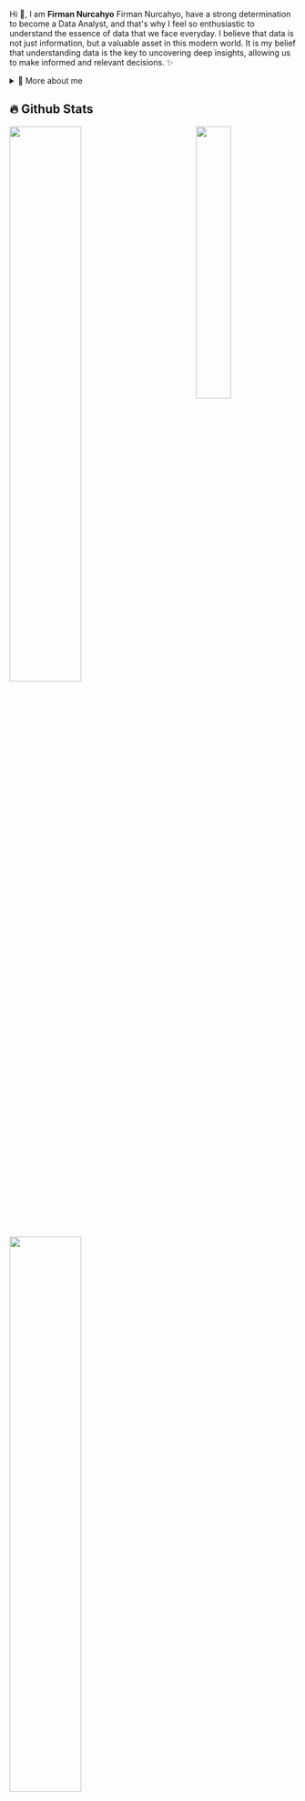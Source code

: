 Hi 👋, I am **Firman Nurcahyo** Firman Nurcahyo, have a strong determination to become a Data Analyst, and that's why I feel so enthusiastic to understand the essence of data that we face everyday. I believe that data is not just information, but a valuable asset in this modern world. It is my belief that understanding data is the key to uncovering deep insights, allowing us to make informed and relevant decisions. ✨

<div>
<details>
  <summary>🧑 More about me</summary>

- 🔭 I’m currently on a journey to build **great** things

- 🌱 I’m currently learning **everything** 🤓

- 🤝 I’m looking for help with **finding projects to contribute to!**

- 👨‍💻 All of my projects are available at [EverdD](https://everdd.github.io)

- 📫 Reach me out at **firman.cahyo.369@gmail.com**

</details>
  
</p>
  
<!--
<details>
  <summary>📕 Blog Posts</summary>
  <br />
</details>
</div>
-->

## 🔥 Github Stats

<img align="right" width="35%" src="https://i.imgur.com/TRgNJD2.png"/>

  <a href="https://github.com/EverdD"><img width="50%" src="https://github-readme-stats.vercel.app/api?username=EverdD&theme=radical&title_color=ff3068?"></a>
  <a href="https://github.com/EverdD"><img width="50%" src="http://github-readme-streak-stats.herokuapp.com/?user=EverdD&theme=radical&date_format=M%20j%5B%2C%20Y%5D&ring=ff3068&fire=ff3068&sideNums=ff3068"></a>

<!--![Firman Nurcahyo github stats](https://github-readme-stats.vercel.app/api?username=EverdD&show_icons=true&hide_border=true)&nbsp;&nbsp;-->
![Firman Nurcahyo Language stats](https://github-readme-stats-eight-theta.vercel.app/api/top-langs/?username=EverdD&layout=compact&langs_count=8&hide_border=true)
<br/>
